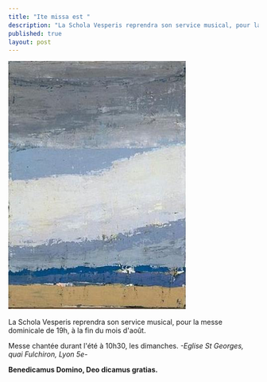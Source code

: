 ```yaml
---
title: "Ite missa est "
description: "La Schola Vesperis reprendra son service musical, pour la messe dominicale de 19h, à la fin du mois d'août. Messe chantée durant l'été à 10h30, les dimanches. -Eglise St Georges, quai Fulchiron, Lyon 5e- Benedicamus Domino, Deo dicamus gratias."
published: true
layout: post
---
```



![](/images/2013-07-10-de-stael.jpg)

La Schola Vesperis reprendra son service musical, pour la messe dominicale de 19h, à la fin du mois d'août.

Messe chantée durant l'été à 10h30, les dimanches. *-Eglise St Georges, quai Fulchiron, Lyon 5e-*

**Benedicamus Domino, Deo dicamus gratias.**